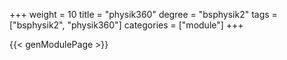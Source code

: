+++
weight = 10
title = "physik360"
degree = "bsphysik2"
tags = ["bsphysik2", "physik360"]
categories = ["module"]
+++

{{< genModulePage >}}
